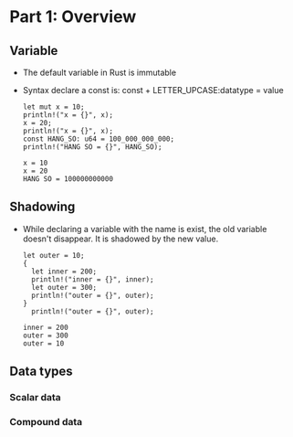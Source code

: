 # Part 1: Overview

## Variable
- The default variable in Rust is immutable
- Syntax declare a const is: const + LETTER\_UPCASE:datatype = value
    ``` {.rust .numberLines startFrom="1"}
    let mut x = 10;
    println!("x = {}", x);
    x = 20;
    println!("x = {}", x);
    const HANG_SO: u64 = 100_000_000_000;
    println!("HANG SO = {}", HANG_SO); 
    ```

    ``` {.stdout}
    x = 10
    x = 20
    HANG SO = 100000000000
    ```
## Shadowing
- While declaring a variable with the name is exist, the old variable doesn't disappear. It is shadowed by the new value.

    ``` {.rust .numberLines startFrom="1"}
    let outer = 10;
    {
      let inner = 200;
      println!("inner = {}", inner);
      let outer = 300;
      println!("outer = {}", outer);
    }
      println!("outer = {}", outer);
    ```

    ``` {.stdout}
    inner = 200
    outer = 300
    outer = 10
    ```
## Data types
### Scalar data
### Compound data
